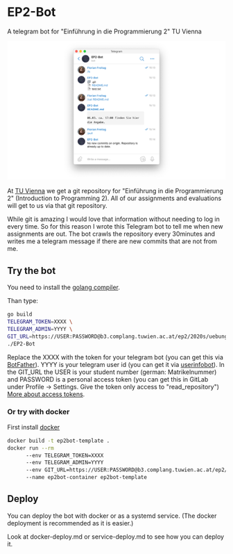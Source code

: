 # EP2-Bot
A telegram bot for "Einführung in die Programmierung 2" TU Vienna

![Screenshot](screenshot.png)

At [TU Vienna](https://www.tuwien.at/en/) we get a git repository for "Einführung in die Programmierung 2" (Introduction to Programming 2). 
All of our assignments and evaluations will get to us via that git repository.

While git is amazing I would love that information without needing to log in every time. 
So for this reason I wrote this Telegram bot to tell me when new assignments are out.
The bot crawls the repository every 30minutes and writes me a telegram message if there are new commits that are not
from me.

## Try the bot
You need to install the [golang compiler](https://golang.org/).

Than type:
```bash
go build
TELEGRAM_TOKEN=XXXX \
TELEGRAM_ADMIN=YYYY \
GIT_URL=https://USER:PASSWORD@b3.complang.tuwien.ac.at/ep2/2020s/uebung/USER.git \
./EP2-Bot
```
Replace the XXXX with the token for your telegram bot (you can get this via [BotFather](https://t.me/BotFather)). YYYY is your telegram user id 
(you can get it via [userinfobot](https://t.me/userinfobot)). 
In the GIT_URL the USER is your student number (german: Matrikelnummer) and PASSWORD is a personal access token (you can get this in GitLab under Profile -> Settings.
Give the token only access to "read_repository") [More about access tokens](https://docs.gitlab.com/ee/user/profile/personal_access_tokens.html).

### Or try with docker
First install [docker](https://www.docker.com/)
```bash
docker build -t ep2bot-template .
docker run --rm 
      --env TELEGRAM_TOKEN=XXXX
      --env TELEGRAM_ADMIN=YYYY
      --env GIT_URL=https://USER:PASSWORD@b3.complang.tuwien.ac.at/ep2/2020s/uebung/USER.git
      --name ep2bot-container ep2bot-template
```

## Deploy 
You can deploy the bot with docker or as a systemd service. (The docker deployment is recommended as it is easier.)

Look at docker-deploy.md or service-deploy.md to see how you can deploy it.